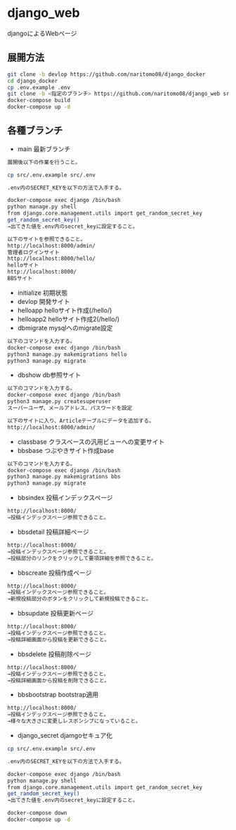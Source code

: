 # django_web

djangoによるWebページ

## 展開方法

```bash
git clone -b devlop https://github.com/naritomo08/django_docker
cd django_docker
cp .env.example .env
git clone -b <指定のブランチ> https://github.com/naritomo08/django_web src
docker-compose build
docker-compose up -d
```

## 各種ブランチ

* main 最新ブランチ

```bash
展開後以下の作業を行うこと。

cp src/.env.example src/.env

.env内のSECRET_KEYを以下の方法で入手する。

docker-compose exec django /bin/bash
python manage.py shell
from django.core.management.utils import get_random_secret_key
get_random_secret_key()
→出てきた値を.env内のsecret_keyに設定すること。

以下のサイトを参照できること。
http://localhost:8000/admin/
管理者ログインサイト
http://localhost:8000/hello/
helloサイト
http://localhost:8000/
BBSサイト
```

* initialize 初期状態
* devlop 開発サイト
* helloapp helloサイト作成(/hello/)
* helloapp2 helloサイト作成2(/hello/)
* dbmigrate mysqlへのmigrate設定

```bash
以下のコマンドを入力する。
docker-compose exec django /bin/bash
python3 manage.py makemigrations hello
python3 manage.py migrate
```

* dbshow db参照サイト

```bash
以下のコマンドを入力する。
docker-compose exec django /bin/bash
python3 manage.py createsuperuser
スーパーユーザ、メールアドレス、パスワードを設定

以下のサイトに入り、Articleテーブルにデータを追加する。
http://localhost:8000/admin/
```

* classbase クラスベースの汎用ビューへの変更サイト
* bbsbase つぶやきサイト作成base

```bash
以下のコマンドを入力する。
docker-compose exec django /bin/bash
python3 manage.py makemigrations bbs
python3 manage.py migrate
```

* bbsindex 投稿インデックスページ

```bash
http://localhost:8000/
→投稿インデックスページ参照できること。
```

* bbsdetail 投稿詳細ページ

```bash
http://localhost:8000/
→投稿インデックスページ参照できること。
→投稿部分のリンクをクリックして要項詳細を参照できること。
```

* bbscreate 投稿作成ページ

```bash
http://localhost:8000/
→投稿インデックスページ参照できること。
→新規投稿部分のボタンをクリックして新規投稿できること。
```

* bbsupdate 投稿更新ページ

```bash
http://localhost:8000/
→投稿インデックスページ参照できること。
→投稿詳細画面から投稿を更新できること。
```

* bbsdelete 投稿削除ページ

```bash
http://localhost:8000/
→投稿インデックスページ参照できること。
→投稿詳細画面から投稿を削除できること。
```

* bbsbootstrap bootstrap適用

```bash
http://localhost:8000/
→投稿インデックスページ参照できること。
→様々な大きさに変更しレスポンシブになっていること。
```

* django_secret djamgoセキュア化

```bash
cp src/.env.example src/.env

.env内のSECRET_KEYを以下の方法で入手する。

docker-compose exec django /bin/bash
python manage.py shell
from django.core.management.utils import get_random_secret_key
get_random_secret_key()
→出てきた値を.env内のsecret_keyに設定すること。

docker-compose down
docker-compose up -d
```
